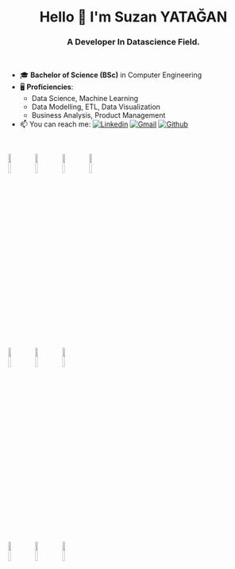 <!-- Your title -->
<h1 align="center">Hello 👋 I'm Suzan YATAĞAN</h1>
<h3 align="center">A Developer In Datascience Field.</h3>
&nbsp;

<!-- Talking about you -->
- 🎓 **Bachelor of Science (BSc)** in Computer Engineering
- 🖥️ **Proficiencies**:
  * Data Science, Machine Learning
  * Data Modelling, ETL, Data Visualization
  * Business Analysis, Product Management
- 📫 You can reach me:
[![Linkedin](https://img.shields.io/badge/-LinkedIn-blue?style=flat&logo=Linkedin&logoColor=white)](https://www.linkedin.com/in/suzanyatagan/)
[![Gmail](https://img.shields.io/badge/-Gmail-c14438?style=flat&logo=Gmail&logoColor=white)](mailto:suzan.yatagan@gmail.com)
[![Github](https://img.shields.io/badge/-Github-000?style=flat&logo=Github&logoColor=white)](https://github.com/syatagan)
</br>
<p>
  <!-- Your languages and tools. Be careful with the alignment. 
  You can use this sites to get logos: https://www.vectorlogo.zone or https://simpleicons.org/
  -->
  <code><img width="10%" src="https://www.vectorlogo.zone/logos/python/python-ar21.svg"></code>
  <code><img width="10%" src="https://www.vectorlogo.zone/logos/oracle/oracle-ar21.svg"></code>
  <code><img width="10%" src="https://www.vectorlogo.zone/logos/microsoft/microsoft-ar21.svg"></code>
  <code><img width="10%" src="https://www.vectorlogo.zone/logos/mysql/mysql-ar21.svg"></code>
  <br />
  <code><img width="10%" src="https://www.vectorlogo.zone/logos/microsoft_powerbi/microsoft_powerbi-ar21.svg"></code>
  <code><img width="10%" src="https://www.vectorlogo.zone/logos/json/json-ar21.svg"></code>
  <code><img width="10%" src="https://www.vectorlogo.zone/logos/git-scm/git-scm-ar21.svg"></code>
  <br />
  <code><img width="10%" src="https://www.vectorlogo.zone/logos/jupyter/jupyter-ar21.svg"></code>
  <code><img width="10%" src="https://www.vectorlogo.zone/logos/kaggle/kaggle-ar21.svg"></code>
  <code><img width="10%" src="https://www.vectorlogo.zone/logos/visualstudio_code/visualstudio_code-ar21.svg"></code>
</p>

